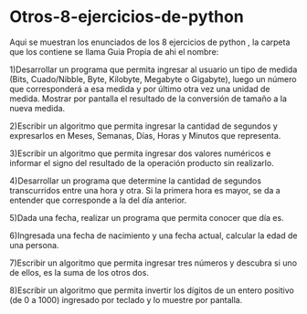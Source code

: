 # Otros-8-ejercicios-de-python
Aqui se muestran los enunciados de los 8 ejercicios de python , la carpeta que los contiene se llama Guia Propia de ahi el nombre:

1)Desarrollar un programa que permita ingresar al usuario un tipo de medida (Bits, Cuado/Nibble, Byte, Kilobyte, Megabyte o Gigabyte), luego un número que corresponderá a esa medida y por último otra vez una unidad de medida. Mostrar por pantalla el resultado de la conversión de tamaño a la nueva medida.

2)Escribir un algoritmo que permita ingresar  la cantidad de segundos y expresarlos en Meses, Semanas, Días, Horas y Minutos que representa.

3)Escribir un algoritmo que permita ingresar  dos valores numéricos e informar el signo del resultado de la operación producto sin realizarlo.

4)Desarrollar un programa que determine la cantidad de segundos transcurridos entre una hora y otra. Si la primera hora es mayor, se da a entender que corresponde a la del día anterior.

5)Dada una fecha, realizar un programa que permita conocer que día es.


6)Ingresada una fecha de nacimiento y una fecha actual, calcular la edad de una persona.


7)Escribir un algoritmo que permita ingresar tres números y descubra si uno de ellos, es la suma de los otros dos. 

8)Escribir un algoritmo que permita invertir los dígitos de un entero positivo (de 0 a 1000) ingresado por teclado y lo muestre por pantalla.
